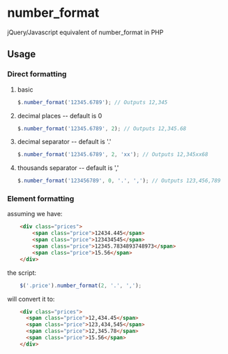 # number_format

jQuery/Javascript equivalent of number_format in PHP

## Usage

### Direct formatting
1. basic
    ```javascript
    $.number_format('12345.6789'); // Outputs 12,345
    ```
2. decimal places -- default is 0
    ```javascript
    $.number_format('12345.6789', 2); // Outputs 12,345.68
    ```
3. decimal separator -- default is '.'
    ```javascript
    $.number_format('12345.6789', 2, 'xx'); // Outputs 12,345xx68
    ```
4. thousands separator -- default is ','
    ```javascript
    $.number_format('123456789', 0, '.', ','); // Outputs 123,456,789
    ```
### Element formatting
assuming we have:
```html
    <div class="prices">
        <span class="price">12434.445</span>
        <span class="price">123434545</span>
        <span class="price">12345.7834893748973</span>
        <span class="price">15.56</span>
    </div>
```

the script:
```javascript
    $('.price').number_format(2, '.', ',');
```

will convert it to:
```html
    <div class="prices">
      <span class="price">12,434.45</span>
      <span class="price">123,434,545</span>
      <span class="price">12,345.78</span>
      <span class="price">15.56</span>
    </div>
```
